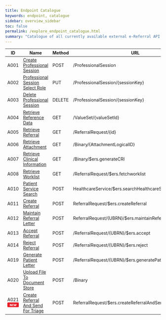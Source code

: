 ```yaml
---
title: Endpoint Catalogue
keywords: endpoint, catalogue
sidebar: overview_sidebar
toc: false
permalink: /explore_endpoint_catalogue.html
summary: "Catalogue of all currently available external e-Referral API endpoints"
---
```


| ID | Name | Method | URL | Status | FHIR |
|----|------|--------|-----|--------|:----:|
|A001|[Create Professional Session](explore_endpoint_a001.html)|POST|/ProfessionalSession|![Live](images/icons/api_live.png)| N/A |
|A002|[Professional Session Select Role](explore_endpoint_a002.html)|PUT|/ProfessionalSession/{sessionKey}|![Live](images/icons/api_live.png)| N/A |
|A003|[Delete Professional Session](explore_endpoint_a003.html)|DELETE|/ProfessionalSession/{sessionKey}|![Live](images/icons/api_live.png)| N/A |
|A004|[Retrieve Reference Data](explore_endpoint_a004.html)|GET|/ValueSet/{valueSetId}|![Live](images/icons/api_live.png)|[Model](https://nhsconnect.github.io/NHS-FHIR-eRS/referencedata_resources_dstu2.html)|
|A005|[Retrieve Referral](explore_endpoint_a005.html)|GET|/ReferralRequest/{id}|![Live](images/icons/api_live.png)|[Model](https://nhsconnect.github.io/NHS-FHIR-eRS/referralrequest_resources_dstu2.html)|
|A006|[Retrieve Attachment](explore_endpoint_a006.html)|GET|/Binary/{AttachmentLogicalID}|![Live](images/icons/api_live.png)| N/A |
|A007|[Retrieve Clinical Information](explore_endpoint_a007.html)|GET|/Binary/$ers.generateCRI|![Live](images/icons/api_live.png)|[Model](https://nhsconnect.github.io/NHS-FHIR-eRS/retrieveci_resources_dstu2.html)|
|A008|[Retrieve Worklist](explore_endpoint_a008.html)|GET|/ReferralRequest/$ers.fetchworklist|![Live](images/icons/api_live.png)|[Model](https://nhsconnect.github.io/NHS-FHIR-eRS/fetch_worklist_resources_dstu2.html)|
|A010|[Patient Service Search](explore_endpoint_a010.html)|POST|HealthcareService/$ers.searchHealthcareServicesForPatient|![Beta](images/icons/api_beta.png)|[Model](https://nhsconnect.github.io/NHS-FHIR-eRS/servicesearch_resources_stu3.html)|
|A011|[Create Referral](explore_endpoint_a011.html)|POST|ReferralRequest/$ers.createReferral|![Beta](images/icons/api_beta.png)|[Model](https://nhsconnect.github.io/NHS-FHIR-eRS/createreferral_resources_stu3.html)|
|A012|[Maintain Referral Letter](explore_endpoint_a012.html)|POST|ReferralRequest/{UBRN}/$ers.maintainReferralLetter|![Beta](images/icons/api_beta.png)|[Model](https://nhsconnect.github.io/NHS-FHIR-eRS/maintainreferral_resources_stu3.html)|
|A013|[Accept Referral](explore_endpoint_a013.html)|POST|/ReferralRequest/{UBRN}/$ers.accept|![Beta](images/icons/api_beta.png)| TBC |
|A014|[Reject Referral](explore_endpoint_a014.html)|POST|/ReferralRequest/{UBRN}/$ers.reject|![Beta](images/icons/api_beta.png)| TBC |
|A019|[Generate Patient Letter](explore_endpoint_a019.html)|POST|/ReferralRequest/{UBRN}/$ers.generatePatientLetter|![Beta](images/icons/api_beta.png)|[Model](https://nhsconnect.github.io/NHS-FHIR-eRS/genpatientletter_resources_stu3.html)|
|A020|[Upload File To Document Store](explore_endpoint_a020.html)|POST|/Binary|![Beta](images/icons/api_beta.png)| N/A |
|A021<br>![NEW](images/icons/new.png)|[Create Referral And Send For Triage](explore_endpoint_a021.html)|POST|ReferralRequest/$ers.createReferralAndSendForTriage|![Beta](images/icons/api_beta.png)|[Model](https://nhsconnect.github.io/NHS-FHIR-eRS/createreferral_resources_stu3.html)|
